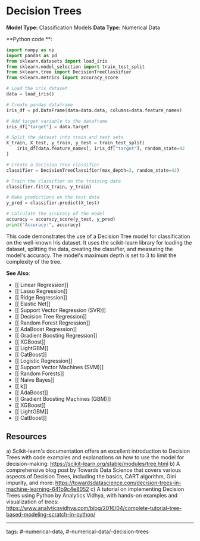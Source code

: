 #  Decision Trees
**Model Type:**  Classification Models
**Data Type:**  Numerical Data

**Python code **:

```python
import numpy as np
import pandas as pd
from sklearn.datasets import load_iris
from sklearn.model_selection import train_test_split
from sklearn.tree import DecisionTreeClassifier
from sklearn.metrics import accuracy_score

# Load the iris dataset
data = load_iris()

# Create pandas dataframe
iris_df = pd.DataFrame(data=data.data, columns=data.feature_names)

# Add target variable to the dataframe
iris_df["target"] = data.target

# Split the dataset into train and test sets
X_train, X_test, y_train, y_test = train_test_split(
    iris_df[data.feature_names], iris_df["target"], random_state=42
)

# Create a Decision Tree classifier 
classifier = DecisionTreeClassifier(max_depth=3, random_state=42)

# Train the classifier on the training data
classifier.fit(X_train, y_train)

# Make predictions on the test data
y_pred = classifier.predict(X_test)

# Calculate the accuracy of the model
accuracy = accuracy_score(y_test, y_pred)
print("Accuracy:", accuracy)
```
This code demonstrates the use of a Decision Tree model for classification on the well-known Iris dataset. It uses the scikit-learn library for loading the dataset, splitting the data, creating the classifier, and measuring the model's accuracy. The model's maximum depth is set to 3 to limit the complexity of the tree.


**See Also**:

- [[ Linear Regression]]
- [[ Lasso Regression]]
- [[ Ridge Regression]]
- [[ Elastic Net]]
- [[ Support Vector Regression (SVR)]]
- [[ Decision Tree Regression]]
- [[ Random Forest Regression]]
- [[ AdaBoost Regression]]
- [[ Gradient Boosting Regression]]
- [[ XGBoost]]
- [[ LightGBM]]
- [[ CatBoost]]
- [[ Logistic Regression]]
- [[ Support Vector Machines (SVM)]]
- [[ Random Forests]]
- [[ Naive Bayes]]
- [[ k]]
- [[ AdaBoost]]
- [[ Gradient Boosting Machines (GBM)]]
- [[ XGBoost]]
- [[ LightGBM]]
- [[ CatBoost]]
## Resources

a) Scikit-learn's documentation offers an excellent introduction to Decision Trees with code examples and explanations on how to use the model for decision-making:
https://scikit-learn.org/stable/modules/tree.html
b) A comprehensive blog post by Towards Data Science that covers various aspects of Decision Trees, including the basics, CART algorithm, Gini impurity, and more:
https://towardsdatascience.com/decision-trees-in-machine-learning-641b9c4e8052
c) A tutorial on implementing Decision Trees using Python by Analytics Vidhya, with hands-on examples and visualization of trees:
https://www.analyticsvidhya.com/blog/2016/04/complete-tutorial-tree-based-modeling-scratch-in-python/


---
tags: #-numerical-data, #-numerical-data/-decision-trees
